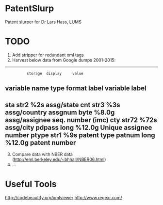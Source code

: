 # PatentSlurp
Patent slurper for Dr Lars Hass, LUMS

# TODO

1) Add stripper for redundant xml tags
2) Harvest below data from Google dumps 2001-2015:
-------------------------------------------------------------------------------
              storage  display     value
variable name   type   format      label      variable label
-------------------------------------------------------------------------------
sta             str2   %2s                    assg/state
cnt             str3   %3s                    assg/country
assgnum         byte   %8.0g                  assg/assignee seq. number (imc)
cty             str72  %72s                   assg/city
pdpass          long   %12.0g                 Unique assignee number
ptype           str1   %9s                    patent type
patnum          long   %12.0g                 patent number
-------------------------------------------------------------------------------
3) Compare data with NBER data (http://eml.berkeley.edu/~bhhall/NBER06.html)
4) ...

# Useful Tools

http://codebeautify.org/xmlviewer
http://www.regexr.com/
